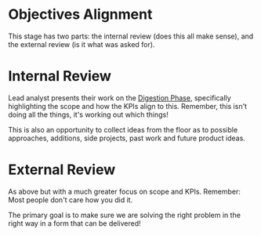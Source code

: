 # Objectives Alignment

This stage has two parts: the internal review (does this all make sense), and
the external review (is it what was asked for).

# Internal Review
Lead analyst presents their work on the [Digestion Phase](./2_brief_digestion.md),
specifically highlighting the scope and how the KPIs align to this. Remember, this 
isn't doing all the things, it's working out which things!

This is also an opportunity to collect ideas from the floor as to possible approaches, 
additions, side projects, past work and future product ideas. 

# External Review
As above but with a much greater focus on scope and KPIs. Remember: Most people don't care 
how you did it. 

The primary goal is to make sure we are solving the right problem in the right way in a form
that can be delivered!